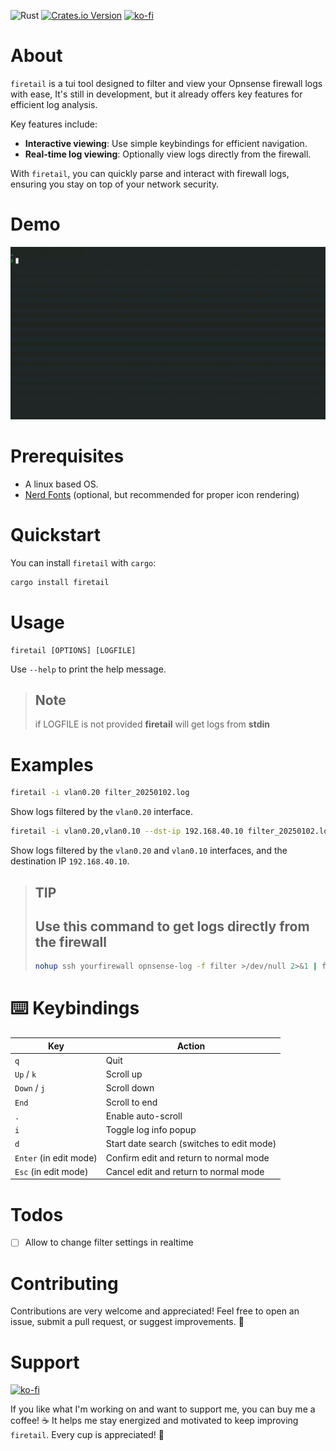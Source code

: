 ![Rust](https://img.shields.io/badge/rust-%23000000.svg?style=for-the-badge&logo=rust&logoColor=white)
[![Crates.io Version](https://img.shields.io/crates/v/firetail)](https://crates.io/crates/firetail)
[![ko-fi](https://shields.io/badge/ko--fi-Buy_me_a_coffee-ff5f5f?logo=ko-fi&style=for-the-badgeKo-fi)](https://ko-fi.com/vincenzomarturano02)
# About
`firetail` is a tui tool designed to filter and view your Opnsense firewall logs with ease, It's still in development, but it already offers key features for efficient log analysis.

Key features include:
- **Interactive viewing**: Use simple keybindings for efficient navigation.
- **Real-time log viewing**: Optionally view logs directly from the firewall.
  
With `firetail`, you can quickly parse and interact with firewall logs, ensuring you stay on top of your network security.

# Demo
![Alt Text](demo/demo.gif)
# Prerequisites
* A linux based OS.
* [Nerd Fonts](https://www.nerdfonts.com/) (optional, but recommended for proper icon rendering)

# Quickstart

You can install `firetail` with `cargo`:
```bash
cargo install firetail
```

# Usage
```
firetail [OPTIONS] [LOGFILE]
```
Use `--help` to print the help message.

> ## **Note**
> if LOGFILE is not provided **firetail** will get logs from **stdin**

# Examples
```bash
firetail -i vlan0.20 filter_20250102.log
```
Show logs filtered by the `vlan0.20` interface.

```bash
firetail -i vlan0.20,vlan0.10 --dst-ip 192.168.40.10 filter_20250102.log
```
Show logs filtered by the `vlan0.20` and `vlan0.10` interfaces, and the destination IP `192.168.40.10`.

> ## **TIP**
> ## Use this command to get logs directly from the firewall
> ```bash
>nohup ssh yourfirewall opnsense-log -f filter >/dev/null 2>&1 | firetail
>```
> 


# :keyboard: Keybindings

| Key                    | Action                                           |
|------------------------|--------------------------------------------------|
| `q`                    | Quit                                             |
| `Up` / `k`             | Scroll up                                        |
| `Down` / `j`           | Scroll down                                      |
| `End`                  | Scroll to end                                    |
| `.`                    | Enable auto-scroll                               |
| `i`                    | Toggle log info popup                            |
| `d`                    | Start date search (switches to edit mode)        |
| `Enter` (in edit mode) | Confirm edit and return to normal mode           |
| `Esc` (in edit mode)   | Cancel edit and return to normal mode            |

# Todos
- [ ] Allow to change filter settings in realtime

# Contributing
Contributions are very welcome and appreciated! Feel free to open an issue, submit a pull request, or suggest improvements. :rocket:

# Support
[![ko-fi](https://shields.io/badge/ko--fi-Buy_me_a_coffee-ff5f5f?logo=ko-fi&style=for-the-badgeKo-fi)](https://ko-fi.com/vincenzomarturano02)

If you like what I'm working on and want to support me, you can buy me a coffee! ☕ It helps me stay energized and motivated to keep improving `firetail`. Every cup is appreciated! 🙏

